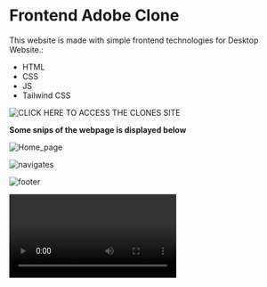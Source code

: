 # Frontend Adobe Clone
This website is made with simple frontend technologies for Desktop Website.:
- HTML
- CSS
- JS
- Tailwind CSS

![CLICK HERE TO ACCESS THE CLONES SITE](https://adobeclone19.netlify.app/)

**Some snips of the webpage is displayed below**

![Home_page](https://user-images.githubusercontent.com/83295136/224954590-ddb24bf4-5796-457f-8985-7716983b2516.jpg)

![navigates](https://user-images.githubusercontent.com/83295136/224954849-acbabeb7-c70d-46b9-8157-87c2028837fe.jpg)

![footer](https://user-images.githubusercontent.com/83295136/224954892-7acca475-9dbb-40f1-871d-c611fb9c621d.jpg)

<video src="https://user-images.githubusercontent.com/83295136/224954412-3d494c9e-f8f7-4d52-a2c4-24dd2e0724cd.mp4" controls="controls" style="max-width: 730px;">
</video>
